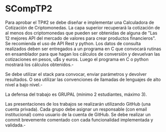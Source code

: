 # SCompTP2

Para aprobar el TP#2 se debe diseñar e implementar una Calculadora de Cotización de Criptomonedas. La capa superior recuperará la cotización de al menos dos criptomonedas que pueden ser obtenidas de alguna de "Las 12 mejores API del mercado de valores para crear productos financieros". Se recomienda el uso de API Rest y python. Los datos de consulta realizados deben ser entregados a un programa en C que convocará rutinas en ensamblador para que hagan los cálculos de conversión y devuelvan las cotizaciones en pesos, u$s y euros. Luego el programa en C o python mostrará los cálculos obtenidos.-

Se debe utilizar el stack para convocar, enviar parámetros y devolver resultados. O sea utilizar las convenciones de llamadas de lenguajes de alto nivel a bajo nivel.-

La defensa del trabajo es GRUPAL (mínimo 2 estudiantes, máximo 3).

Las presentaciones de los trabajos se realizarán utilizando GitHub (una cuenta privada). Cada grupo debe asignar un responsable (con email institucional) como usuario de la cuenta de GitHub. Se debe realizar un commit brevemente comentado con cada funcionalidad implementada y validada.-
